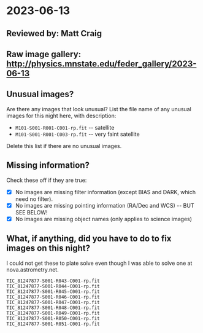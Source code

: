 # 2023-06-13

## Reviewed by:   Matt Craig 

## Raw image gallery: http://physics.mnstate.edu/feder_gallery/2023-06-13

## Unusual images?

Are there any images that look unusual? List the file name of any unusual images for this night here, with description:

+ `M101-S001-R001-C001-rp.fit` -- satellite
+ `M101-S001-R001-C003-rp.fit` -- very faint satellite

Delete this list if there are no unusual images.

## Missing information?

Check these off if they are true:

- [x] No images are missing filter information (except BIAS and DARK, which need no filter).
- [x] No images are missing pointing information (RA/Dec and WCS)  -- BUT SEE BELOW!
- [x] No images are missing object names (only applies to science images)

## What, if anything, did you have to do to fix images on this night?

I could not get these to plate solve even though I was able to solve one at nova.astrometry.net.

```
TIC_81247877-S001-R043-C001-rp.fit
TIC_81247877-S001-R044-C001-rp.fit
TIC_81247877-S001-R045-C001-rp.fit
TIC_81247877-S001-R046-C001-rp.fit
TIC_81247877-S001-R047-C001-rp.fit
TIC_81247877-S001-R048-C001-rp.fit
TIC_81247877-S001-R049-C001-rp.fit
TIC_81247877-S001-R050-C001-rp.fit
TIC_81247877-S001-R051-C001-rp.fit
```

